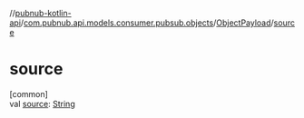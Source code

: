 //[pubnub-kotlin-api](../../../index.md)/[com.pubnub.api.models.consumer.pubsub.objects](../index.md)/[ObjectPayload](index.md)/[source](source.md)

# source

[common]\
val [source](source.md): [String](https://kotlinlang.org/api/latest/jvm/stdlib/kotlin-stdlib/kotlin/-string/index.html)
